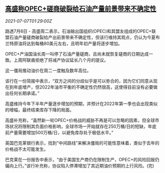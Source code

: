 <!--1625621462000-->
[高盛称OPEC+磋商破裂给石油产量前景带来不确定性](https://cn.reuters.com/article/gs-oil-market-uncertainty-0707-idCNKCS2ED043)
------

<div><i>2021-07-07T01:29:00Z</i></div><p>路透7月6日 - 高盛周二表示，石油输出国组织(OPEC)和其盟友组成的OPEC+联盟石油产量磋商破裂给产出前景带来不确定性，但该行维持其观点，仍认为今夏布兰特原油将达到每桶80美元左右，且明年初产量将逐步增加。</p><p>OPEC+产油国油长周一叫停了石油产量磋商，且尚未就恢复磋商的日期达成一致。上周阿联酋拒绝了将减产协议延长八个月的提议。</p><p>这一僵局推动油价在周二一度触及数年高位。</p><p>该行在一份简报中表示，“双方之间的分歧似乎是可以弥合的，因为它们同意从现在到年底增产，但2022年油市平衡的不确定性仍然很高，这使得目前没有必要做出任何长期承诺。”</p><p>高盛维持今年下半年产量逐步增加的预期，并预计在2022年第一季也会出现类似的增幅，最终结束库存下降的局面。</p><p>高盛补充称，“虽然新一轮OPEC+价格战的威胁不再是可以忽略的因素，但全球市场状况将限制其负面价格影响，全球市场一开始就存在250万桶/日的短缺，年底前产量需要增加500万桶/日，以避免库存处于极低水平。”</p><p>英国巴克莱银行表示，找到“中间路线”来解决僵局的可能性意味着，类似于去年的价格战不太可能发生。</p><p>巴克莱在一份报告中表示，“由于美国生产商仍在限制生产，OPEC+的风险回报仍偏向上行。”该行补充称，协议陷入停滞增加了其近期油价预期的上行风险。(完)</p>
